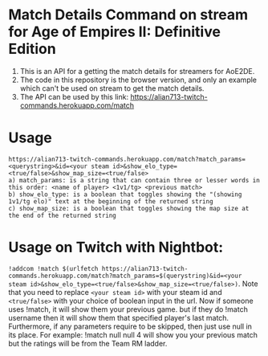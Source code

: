 # Match Details Command on stream for Age of Empires II: Definitive Edition
1. This is an API for a getting the match details for streamers for AoE2DE.
2. The code in this repository is the browser version, and only an example which can't be used on stream to get the match details.
3. The API can be used by this link: https://alian713-twitch-commands.herokuapp.com/match
# Usage
    https://alian713-twitch-commands.herokuapp.com/match?match_params=<querystring>&id=<your steam id>&show_elo_type=<true/false>&show_map_size=<true/false>
    a) match_params: is a string that can contain three or lesser words in this order: <name of player> <1v1/tg> <previous match>
    b) show_elo_type: is a boolean that toggles showing the "(showing 1v1/tg elo)" text at the beginning of the returned string
    c) show_map_size: is a boolean that toggles showing the map size at the end of the returned string

# Usage on Twitch with Nightbot:
`!addcom !match $(urlfetch https://alian713-twitch-commands.herokuapp.com/match?match_params=$(querystring)&id=<your steam id>&show_elo_type=<true/false>&show_map_size=<true/false>)`. Note that you need to replace `<your steam id>` with your steam id and `<true/false>` with your choice of boolean input in the url. Now if someone uses !match, it will show them your previous game. but if they do !match username then it will show them that specified player's last match. Furthermore, if any parameters require to be skipped, then just use null in its place. For example: !match null null 4 will show you your previous match but the ratings will be from the Team RM ladder.
